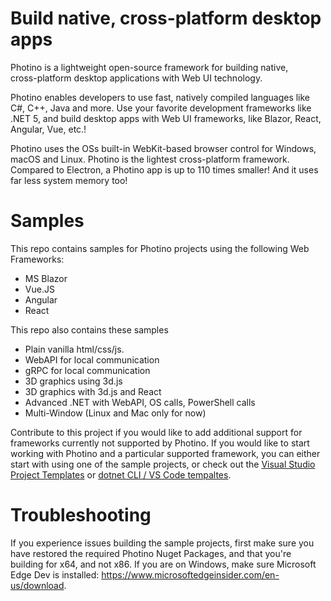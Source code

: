 # Build native, cross-platform desktop apps

Photino is a lightweight open-source framework for building native,  
cross-platform desktop applications with Web UI technology.

Photino enables developers to use fast, natively compiled languages like C#, C++, Java and more. Use your favorite development frameworks like .NET 5, and build desktop apps with Web UI frameworks, like Blazor, React, Angular, Vue, etc.!

Photino uses the OSs built-in WebKit-based browser control for Windows, macOS and Linux.
Photino is the lightest cross-platform framework. Compared to Electron, a Photino app is up to 110 times smaller! And it uses far less system memory too!

# Samples

This repo contains samples for Photino projects using the following Web Frameworks:
  * MS Blazor
  * Vue.JS
  * Angular
  * React
  
This repo also contains these samples
  * Plain vanilla html/css/js.
  * WebAPI for local communication
  * gRPC for local communication
  * 3D graphics using 3d.js
  * 3D graphics with 3d.js and React
  * Advanced .NET with WebAPI, OS calls, PowerShell calls
  * Multi-Window (Linux and Mac only for now)

Contribute to this project if you would like to add additional support for frameworks currently not supported by Photino.
If you would like to start working with Photino and a particular supported framework, you can either start with using one of the sample projects, or check out the [Visual Studio Project Templates](https://tryphotino.kavadocs.com/Photino-VSExtension) or [dotnet CLI / VS Code tempaltes](https://tryphotino.kavadocs.com/Photino-VSCodeTemplates).

# Troubleshooting

If you experience issues building the sample projects, first make sure you have restored the required Photino Nuget Packages, and that you're building for x64, and not x86. 
If you are on Windows, make sure Microsoft Edge Dev is installed: https://www.microsoftedgeinsider.com/en-us/download.

